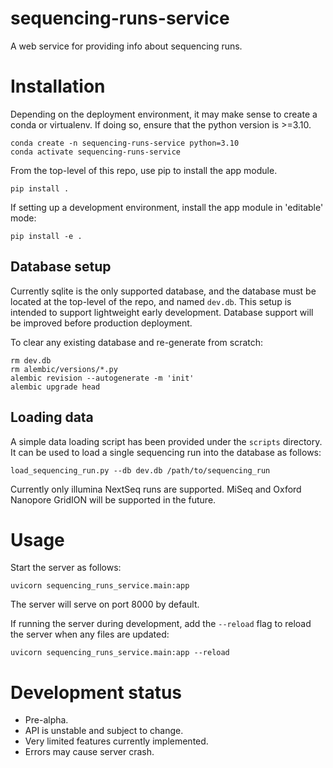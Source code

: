 # sequencing-runs-service

A web service for providing info about sequencing runs.

# Installation
Depending on the deployment environment, it may make sense to create a conda or virtualenv. If doing so, ensure that the python version is >=3.10.

```
conda create -n sequencing-runs-service python=3.10
conda activate sequencing-runs-service
```

From the top-level of this repo, use pip to install the app module.

```
pip install .
```

If setting up a development environment, install the app module in 'editable' mode:

```
pip install -e .
```

## Database setup
Currently sqlite is the only supported database, and the database must be located at the top-level of the repo, and named `dev.db`. This setup is intended to support lightweight early development. Database support will be improved before production deployment.

To clear any existing database and re-generate from scratch:

```
rm dev.db
rm alembic/versions/*.py
alembic revision --autogenerate -m 'init'
alembic upgrade head
```

## Loading data
A simple data loading script has been provided under the `scripts` directory. It can be used
to load a single sequencing run into the database as follows:

```
load_sequencing_run.py --db dev.db /path/to/sequencing_run
```

Currently only illumina NextSeq runs are supported. MiSeq and Oxford Nanopore GridION
will be supported in the future.

# Usage
Start the server as follows:

```
uvicorn sequencing_runs_service.main:app
```

The server will serve on port 8000 by default.

If running the server during development, add the `--reload` flag to reload the server
when any files are updated:

```
uvicorn sequencing_runs_service.main:app --reload
```

# Development status
- Pre-alpha.
- API is unstable and subject to change.
- Very limited features currently implemented.
- Errors may cause server crash.

